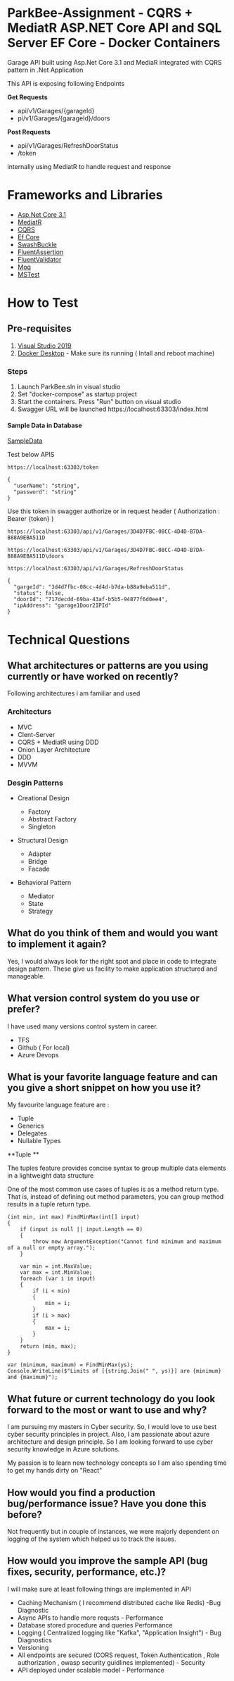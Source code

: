 # ParkBee-Assignment - CQRS + MediatR ASP.NET Core API and SQL Server EF Core - Docker Containers

Garage API built using Asp.Net Core 3.1 and MediaR integrated with CQRS pattern in .Net Application

This API is exposing following Endpoints 

**Get Requests**

- api/v1/Garages/{garageId}
- pi/v1/Garages/{garageId}/doors

**Post Requests**

- api/v1/Garages/RefreshDoorStatus
- /token

internally using MediatR to handle request and response

# Frameworks and Libraries
* [Asp.Net Core 3.1](https://docs.microsoft.com/pt-br/aspnet/core/?view=aspnetcore-3.1 )
* [MediatR](https://github.com/jbogard/MediatR)
* [CQRS](https://docs.microsoft.com/en-us/azure/architecture/patterns/cqrs)
* [Ef Core](https://docs.microsoft.com/en-us/ef/core/)
* [SwashBuckle](https://github.com/domaindrivendev/Swashbuckle.WebApi)
* [FluentAssertion](https://github.com/fluentassertions/fluentassertions)
* [FluentValidator](https://github.com/FluentValidation/FluentValidation)
* [Moq](https://github.com/Moq/moq4/wiki/Quickstart)
* [MSTest](https://docs.microsoft.com/en-us/dotnet/core/testing/unit-testing-with-mstest)

# How to Test

## Pre-requisites

1.  [Visual Studio 2019](https://visualstudio.microsoft.com/downloads/)
2.  [Docker Desktop](https://www.docker.com/products/docker-desktop) - Make sure its running ( Intall and reboot machine)

### Steps

1.  Launch ParkBee.sln in visual studio
2.  Set "docker-compose" as startup project
3.  Start the containers. Press "Run" button on visual studio
4.  Swagger URL will be launched https://localhost:63303/index.html



#### Sample Data in Database 

[SampleData](https://github.com/ramanmiddha90/ParkBee-Assignment/blob/main/SampleData.md)

Test below APIS 
```
https://localhost:63303/token

{
  "userName": "string",
  "password": "string"
}

```

Use this token in swagger authorize or in request header ( Authorization : Bearer {token} )

```
https://localhost:63303/api/v1/Garages/3D4D7FBC-08CC-4D4D-B7DA-B88A9EBA511D

```

```
https://localhost:63303/api/v1/Garages/3D4D7FBC-08CC-4D4D-B7DA-B88A9EBA511D\doors
```

```
https://localhost:63303/api/v1/Garages/RefreshDoorStatus

{
  "gargeId": "3d4d7fbc-08cc-4d4d-b7da-b88a9eba511d",
  "status": false,
  "doorId": "717decdd-69ba-43af-b5b5-94877f6d0ee4",
  "ipAddress": "garage1Door2IPId"
}
```

# Technical Questions

## What architectures or patterns are you using currently or have worked on recently?
Following architectures i am familiar and used

### Architecturs

- MVC
- Clent-Server
- CQRS + MediatR using DDD
- Onion Layer Architecture
- DDD
- MVVM

### Desgin Patterns

- Creational Design 
  - Factory
  - Abstract Factory
  - Singleton
  
- Structural Design
  - Adapter
  - Bridge
  - Facade
  
- Behavioral Pattern
  - Mediator
  - State
  - Strategy
 
## What do you think of them and would you want to implement it again?

Yes, I would always look for the right spot and place in code to integrate design pattern. These give us facility to make application structured and manageable.

## What version control system do you use or prefer?

I have used many versions control system in career.

- TFS
- Github ( For local)
- Azure Devops

## What is your favorite language feature and can you give a short snippet on how you use it?

My favourite language feature are : 

- Tuple
- Generics
- Delegates
- Nullable Types

**Tuple ** 

The tuples feature provides concise syntax to group multiple data elements in a lightweight data structure

One of the most common use cases of tuples is as a method return type. That is, instead of defining out method parameters, you can group method results in a tuple return type.

```
(int min, int max) FindMinMax(int[] input)
{
    if (input is null || input.Length == 0)
    {
        throw new ArgumentException("Cannot find minimum and maximum of a null or empty array.");
    }

    var min = int.MaxValue;
    var max = int.MinValue;
    foreach (var i in input)
    {
        if (i < min)
        {
            min = i;
        }
        if (i > max)
        {
            max = i;
        }
    }
    return (min, max);
}

var (minimum, maximum) = FindMinMax(ys);
Console.WriteLine($"Limits of [{string.Join(" ", ys)}] are {minimum} and {maximum}");
```

## What future or current technology do you look forward to the most or want to use and why?

I am pursuing my masters in Cyber security. So, I would love to use best cyber security principles in project. Also, I am passionate about azure architecture and design principle. So I am looking forward to use cyber security knowledge in Azure solutions.

My passion is to learn new technology concepts so I am also spending time to get my hands dirty on "React"

## How would you find a production bug/performance issue? Have you done this before?

Not frequently but in couple of instances, we were majorly dependent on logging of the system which helped us to track the issues.

## How would you improve the sample API (bug fixes, security, performance, etc.)?

I will make sure at least following things are implemented in API

- Caching Mechanism ( I recommend distributed cache like Redis) -Bug Diagnostic
- Async APIs to handle more requsts - Performance
- Database stored procedure and queries  Performance
- Logging ( Centralized logging like "Kafka", "Application Insight") - Bug Diagnostics
- Versioning 
- All endpoints are secured (CORS request, Token Authentication , Role authorization , owasp security guidlines implemented) - Security
- API deployed under scalable model  - Performance

